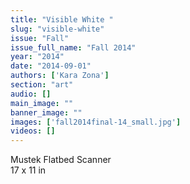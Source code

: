 ```yaml
---
title: "Visible White "
slug: "visible-white"
issue: "Fall"
issue_full_name: "Fall 2014"
year: "2014"
date: "2014-09-01"
authors: ['Kara Zona']
section: "art"
audio: []
main_image: ""
banner_image: ""
images: ['fall2014final-14_small.jpg']
videos: []
---
```

Mustek Flatbed Scanner  
17 x 11 in

